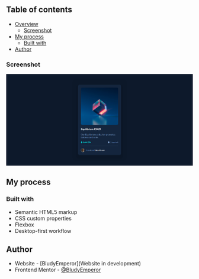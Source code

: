 ## Table of contents

- [Overview](#overview)
  - [Screenshot](#screenshot)
- [My process](#my-process)
  - [Built with](#built-with)
- [Author](#author)

### Screenshot

![](./screenshot.png)

## My process

### Built with

- Semantic HTML5 markup
- CSS custom properties
- Flexbox
- Desktop-first workflow

## Author

- Website - [BludyEmperor](Website in development)
- Frontend Mentor - [@BludyEmperor](https://www.frontendmentor.io/profile/BludyEmperor)

